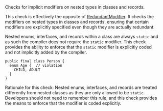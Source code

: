 Checks for implicit modifiers on nested types in classes and records.

This check is effectively the opposite of
[RedundantModifier](https://checkstyle.org/config_modifier.html#RedundantModifier).
It checks the modifiers on nested types in classes and records, ensuring
that certain modifiers are explicitly specified even though they are
actually redundant.

Nested enums, interfaces, and records within a class are always `static`
and as such the compiler does not require the `static` modifier. This
check provides the ability to enforce that the `static` modifier is
explicitly coded and not implicitly added by the compiler.

    public final class Person {
      enum Age {  // violation
        CHILD, ADULT
      }
    }
            

Rationale for this check: Nested enums, interfaces, and records are
treated differently from nested classes as they are only allowed to be
`static`. Developers should not need to remember this rule, and this
check provides the means to enforce that the modifier is coded
explicitly.
